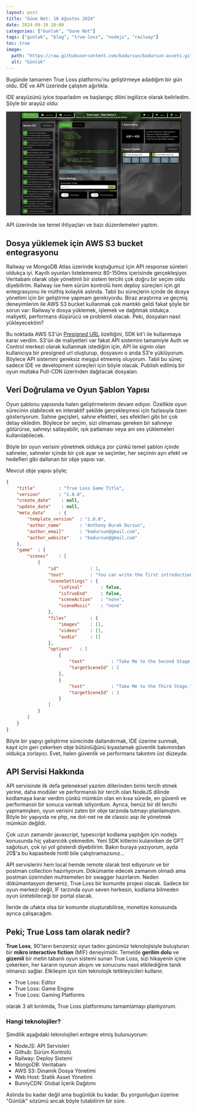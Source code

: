 ```yaml
---
layout: post
title: "Güne Not: 10 Ağustos 2024"
date: 2024-09-10 20:00
categories: ["Gunluk", "Gune Not"]
tags: ["gunluk", "blog", "true-loss", "nodejs", "railway"]
toc: true
image:
  path: "https://raw.githubusercontent.com/badursun/badursun-assets.github.io/refs/heads/main/img/gunluk.jpg"
  alt: "Günlük"
---
```



Bugünde tamamen True Loss platformu'nu geliştirmeye adadığım bir gün oldu. IDE ve API üzerinde çalıştım ağırlıkla.

IDE arayüzünü iyice toparladım ve başlangıç dilini ingilizce olarak belirledim. Şöyle bir arayüz oldu:

![True Loss IDE UI](https://raw.githubusercontent.com/badursun/badursun-assets.github.io/refs/heads/main/img/true-loss-ide-ui-1.jpg)

API üzerinde ise temel ihtiyaçları ve bazı düzenlemeleri yaptım.

## Dosya yüklemek için AWS S3 bucket entegrasyonu
Railway ve MongoDB Atlas üzerinde koştuğumuz için API response süreleri oldukça iyi. Kayıtlı oyunları listelememiz 80-150ms içerisinde gerçekleşiyor. Veritabanı olarak obje yönetimli bir sistem tercihi çok doğru bir seçim oldu diyebilirim. Railway ise hem sürüm kontrolü hem deploy süreçleri için git entegrasyonu ile müthiş kolaylık aslında. Tabii bu süreçlerin içinde de dosya yönetimi için bir geliştirme yapmam gerekiyordu. Biraz araştırma ve geçmiş deneyimlerim ile AWS S3 bucket kullanmak çok mantıklı geldi fakat şöyle bir sorun var: Railway'e dosya yüklemek, işlemek ve dağıtmak oldukça maliyetli, performans düşürücü ve problemli olacak. Peki, dosyaları nasıl yükleyecektim?

Bu noktada AWS S3'ün [Presigned URL](https://docs.aws.amazon.com/AmazonS3/latest/userguide/ShareObjectPreSignedURL.html) özelliğini, SDK kit'i ile kullanmaya karar verdim. S3'ün de maliyetleri var fakat API sistemini tamamiyle Auth ve Control merkezi olarak kullanmak istediğim için, API ile signin olan kullanıcıya bir presigned url oluşturup, dosyasını o anda S3'e yüklüyorum. Böylece API sistemini gereksiz meşgul etmemiş oluyorum. Tabii bu süreç sadece IDE ve development süreçleri için böyle olacak. Publish edilmiş bir oyun mutlaka Pull-CDN üzerinden dağıtacak dosyaları.

## Veri Doğrulama ve Oyun Şablon Yapısı
Oyun şablonu yapısında halen geliştirmelerim devam ediyor. Özellikle oyun sürecinin olabilecek en interaktif şekilde gerçekleşmesi için fazlasıyla özen gösteriyorum. Sahne geçişleri, sahne efektleri, ses efektleri gibi bir çok detay ekledim. Böylece bir seçim, sizi olmaması gereken bir sahneye götürürse, sahneyi sallayabilir, ışık patlaması veya ani ses yüklemeleri kullanılabilecek.

Böyle bir oyun verisini yönetmek oldukça zor çünkü temel şablon içinde sahneler, sahneler içinde bir çok ayar ve seçimler, her seçimin ayrı efekt ve hedefleri gibi dallanan bir obje yapısı var.

Mevcut obje yapısı şöyle;

```json
{
    "title"         : "True Loss Game Title",
    "version"       : "1.0.0",
    "create_date"    : null,
    "update_date"    : null,
    "meta_data"     : {
        "template_version"  : "1.0.0",
        "author_name"       : "Anthony Burak Dursun",
        "author_email"      : "badursun@gmail.com",
        "author_website"    : "badursun@gmail.com"
    },
    "game"  : {
        "scenes"    : [
            {
                "id"            : 1,
                "text"          : "You can write the first introduction to the game here.",
                "sceneSettings" : {
                    "isFinal"       : false,
                    "isTrueEnd"     : false,
                    "sceneAction"   : "none",
                    "sceneMusic"    : "none"
                },
                "files"         : {
                    "images"    : [],
                    "videos"    : [],
                    "audio"     : []
                },
                "options"   : [
                    {
                        "text"          : "Take Me to the Second Stage.",
                        "targetSceneId" : 2
                    },
                    {
                        "text"          : "Take Me to the Third Stage.",
                        "targetSceneId" : 3
                    }
                ]
            }
        ]
    }
}
```

Böyle bir yapıyı geliştirme sürecinde dallandırmak, IDE üzerine sunmak, kayıt için geri çekerken obje bütünlüğünü kıyaslamak güvenlik bakımından oldukça zorlayıcı. Evet, halen güvenlik ve performans takıntım üst düzeyde.

## API Servisi Hakkında
API servisinde ilk defa geleneksel yazılım dillerinden birini tercih etmek yerine, daha modüler ve performanslı bir tercih olan NodeJS dilinde kodlamaya karar verdim çünkü mümkün olan en kısa sürede, en güvenli ve performanslı bir sonuca varmak istiyordum. Ayrıca, henüz bir dil tercihi yapmamışken, oyun verisini zaten bir obje tarzında tutmayı planlamıştım. Böyle bir yapıyıda ne php, ne dot-net ne de classic asp ile yönetmek mümkün değildi.

Çok uzun zamandır javascript, typescript kodlama yaptığım için nodejs konusunda hiç yabancılık çekmedim. Yeni SDK kitlerini kulanırken de GPT sağolsun, çok iyi yol gösterdi diyebilirim. Bakın buraya yazıyorum, ayda 20$'a bu kapasitede hintli bile çalıştıramazsınız...

API servislerini hem local hemde remote olarak test ediyorum ve bir postman collection hazırlıyorum. Dökümante edecek zamanım olmadı ama postman üzerinden muhtemelen bir swagger hazırlarım. Neden dökümantasyon derseniz, True Loss bir komunite projesi olacak. Sadece bir oyun merkezi değil, IF tarzında oyun seven herkesin, kodlama bilmeden oyun üretebileceği bir portal olacak.

İleride de ufakta olsa bir komunite oluşturabilirse, monetize konusunda ayrıca çalışacağım.

## Peki; True Loss tam olarak nedir?
**True Loss**, 90'ların benzersiz oyun tadını günümüz teknolojisiyle buluşturan bir **mikro interactive fiction** (MIF) deneyimidir. Temelde **gerilim dolu** ve **gizemli** bir metin tabanlı oyun sistemi sunan True Loss, sizi hikayenin içine çekerken, her kararın oyunun akışını ve sonucunu nasıl etkilediğine tanık olmanızı sağlar. Etkileşim için tüm teknolojik tetikleyicileri kullanır.

- True Loss: Editor
- True Loss: Game Engine
- True Loss: Gaming Platforms

olarak 3 alt kırılımda, True Loss platformunu tamamlamayı planlıyorum.

### Hangi teknolojiler?
Şimdilik aşağıdaki teknolojileri entegre etmiş bulunuyorum:

- NodeJS: API Servisleri
- Github: Sürüm Kontrolü
- Railway: Deploy Sistemi
- MongoDB: Veritabanı
- AWS S3: Dinamik Dosya Yönetimi
- Web Host: Statik Asset Yönetimi
- BunnyCDN: Global İçerik Dağıtımı

Aslında bu kadar değil ama bugünlük bu kadar. Bu yorgunluğun üzerine "Günlük" sözümü ancak böyle tutabilirim bir süre.